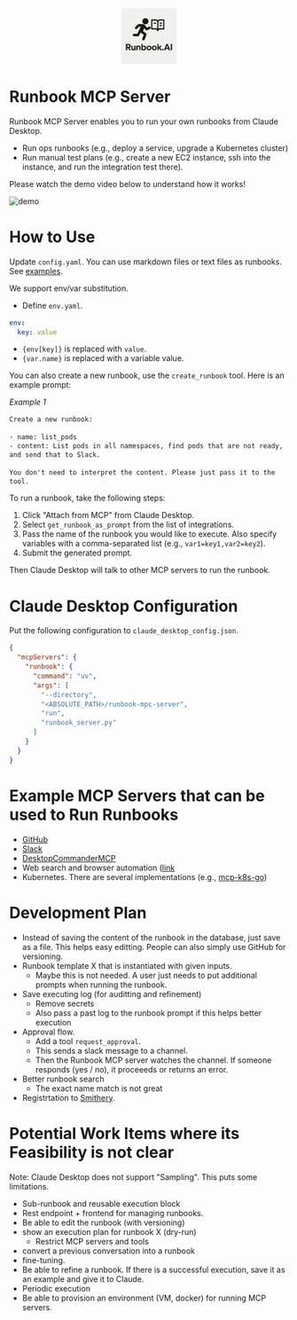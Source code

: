 <p align="center">
  <img title="Runbook.AI" alt="Runbook.AI" width="20%" src="./assets/images/runbook.ai.png">
</p>

# Runbook MCP Server

Runbook MCP Server enables you to run your own runbooks from Claude Desktop.

- Run ops runbooks (e.g., deploy a service, upgrade a Kubernetes cluster)
- Run manual test plans (e.g., create a new EC2 instance, ssh into the instance, and run the integration test there).

Please watch the demo video below to understand how it works!

![demo](./assets/images/demo.gif)

# How to Use

Update `config.yaml`. You can use markdown files or text files as runbooks.  See [examples](./examples-runbooks/).

We support env/var substitution.

- Define `env.yaml`.

```yaml
env:
  key: value
```

- `{env[key]}` is replaced with `value`.
- `{var.name}` is replaced with a variable value.


You can also create a new runbook, use the `create_runbook` tool. Here is an example prompt:

*Example 1*
```
Create a new runbook:

- name: list_pods
- content: List pods in all namespaces, find pods that are not ready, and send that to Slack.

You don't need to interpret the content. Please just pass it to the tool.
```


To run a runbook, take the following steps:

1. Click "Attach from MCP" from Claude Desktop.
2. Select `get_runbook_as_prompt` from the list of integrations.
3. Pass the name of the runbook you would like to execute. Also specify variables with a comma-separated list (e.g., `var1=key1,var2=key2`).
4. Submit the generated prompt.

Then Claude Desktop will talk to other MCP servers to run the runbook.

# Claude Desktop Configuration

Put the following configuration to `claude_desktop_config.json`.

```json
{
  "mcpServers": {
    "runbook": {
      "command": "uv",
      "args": [
        "--directory",
        "<ABSOLUTE_PATH>/runbook-mpc-server",
        "run",
        "runbook_server.py"
      ]
    }
  }
}

```

# Example MCP Servers that can be used to Run Runbooks

- [GitHub](https://github.com/github/github-mcp-server)
- [Slack](https://github.com/modelcontextprotocol/servers/tree/main/src/slack)
- [DesktopCommanderMCP](https://github.com/wonderwhy-er/DesktopCommanderMCP)
- Web search and browser automation ([link](https://modelcontextprotocol.io/examples#web-and-browser-automation)
- Kubernetes. There are several implementations (e.g., [mcp-k8s-go](https://github.com/strowk/mcp-k8s-go))

# Development Plan

- Instead of saving the content of the runbook in the database, just save as a file. This helps easy editting. People can also
  simply use GitHub for versioning.
- Runbook template X that is instantiated with given inputs.
  -  Maybe this is not needed. A user just needs to put additional prompts when running the runbook.
- Save executing log (for auditting and refinement)
   - Remove secrets
   -  Also pass a past log to the runbook prompt if this helps better execution
- Approval flow.
  - Add a tool `request_approval`.
  - This sends a slack message to a channel.
  - Then the Runbook MCP server watches the channel. If someone responds (yes / no), it proceeeds or returns an error.
- Better runbook search
  - The exact name match is not great
- Registrtation to [Smithery](https://smithery.ai/server/@runbookai/runbook-mcp-server).

# Potential Work Items where its Feasibility is not clear

Note: Claude Desktop does not support "Sampling". This puts some limitations.

- Sub-runbook and reusable execution block
- Rest endpoint + frontend for managing runbooks.
- Be able to edit the runbook (with versioning)
- show an execution plan for runbook X (dry-run)
  - Restrict MCP servers and tools
- convert a previous conversation into a runbook
- fine-tuning.
- Be able to refine a runbook. If there is a successful execution, save it as an example
  and give it to Claude.
- Periodic execution
- Be able to provision an environment (VM, docker) for running MCP servers.
